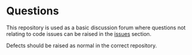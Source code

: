 # Questions

This repository is used as a basic discussion forum where questions not relating to code issues can be raised in the [issues](https://github.com/tripl-ai/questions/issues) section.

Defects should be raised as normal in the correct repository.
